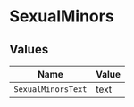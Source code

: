 # SexualMinors


## Values

| Name               | Value              |
| ------------------ | ------------------ |
| `SexualMinorsText` | text               |